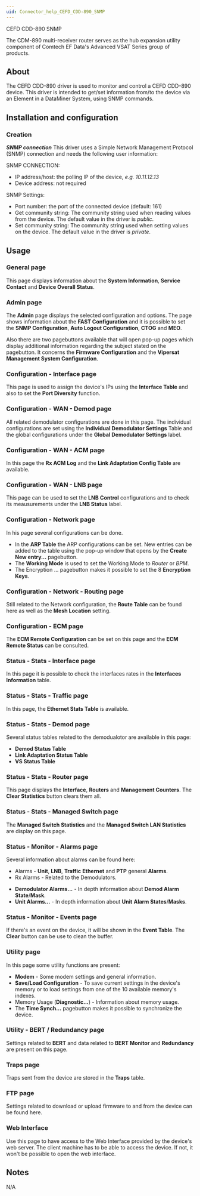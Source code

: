```yaml
---
uid: Connector_help_CEFD_CDD-890_SNMP
---
```


CEFD CDD-890 SNMP

The CDM-890 multi-receiver router serves as the hub expansion utility component of Comtech EF Data's Advanced VSAT Series group of products.

## About

The CEFD CDD-890 driver is used to monitor and control a CEFD CDD-890 device. This driver is intended to get/set information from/to the device via an Element in a DataMiner System, using SNMP commands.

## Installation and configuration

### Creation

***SNMP connection***
This driver uses a Simple Network Management Protocol (SNMP) connection and needs the following user information:

SNMP CONNECTION:

- IP address/host: the polling IP of the device, *e.g.* *10.11.12.13*
- Device address: not required

SNMP Settings:

- Port number: the port of the connected device (default: 161)
- Get community string: The community string used when reading values from the device. The default value in the driver is *public*.
- Set community string: The community string used when setting values on the device. The default value in the driver is *private*.

## Usage

### General page

This page displays information about the **System Information**, **Service Contact** and **Device Overall Status**.

### Admin page

The **Admin** page displays the selected configuration and options. The page shows information about the **FAST Configuration** and it is possible to set the **SNMP Configuration**, **Auto Logout Configuration**, **CTOG** and **MEO**.

Also there are two pagebuttons available that will open pop-up pages which display additional information regarding the subject stated on the pagebutton. It concerns the **Firmware Configuration** and the **Vipersat Management System Configuration**.

### Configuration - Interface page

This page is used to assign the device's IPs using the **Interface Table** and also to set the **Port Diversity** function.

### Configuration - WAN - Demod page

All related demodulator configurations are done in this page. The individual configurations are set using the **Individual Demodulator Settings** Table and the global configurations under the **Global Demodulator Settings** label.

### Configuration - WAN - ACM page

In this page the **Rx ACM Log** and the **Link Adaptation Config Table** are available.

### Configuration - WAN - LNB page

This page can be used to set the **LNB** **Control** configurations and to check its meausurements under the **LNB Status** label.

### Configuration - Network page

In his page several configurations can be done.

- In the **ARP Table** the ARP configurations can be set. New entries can be added to the table using the pop-up window that opens by the **Create New entry...** pagebutton.
- The **Working Mode** is used to set the Working Mode to *Router* or *BPM*.
- The Encryption ... pagebutton makes it possible to set the 8 **Encryption Keys**.

### Configuration - Network - Routing page

Still related to the Network configuration, the **Route Table** can be found here as well as the **Mesh Location** setting.

### Configuration - ECM page

The **ECM Remote Configuration** can be set on this page and the **ECM Remote Status** can be consulted.

### Status - Stats - Interface page

In this page it is possible to check the interfaces rates in the **Interfaces Information** table.

### Status - Stats - Traffic page

In this page, the **Ethernet Stats Table** is available.

### Status - Stats - Demod page

Several status tables related to the demodualotor are available in this page:

- **Demod Status Table**
- **Link Adaptation Status Table**
- **VS Status Table**

### Status - Stats - Router page

This page displays the **Interface**, **Routers** and **Management Counters**. The **Clear Statistics** button clears them all.

### Status - Stats - Managed Switch page

The **Managed Switch **Statistics**** and the **Managed Switch LAN Statistics** are display on this page.

### Status - Monitor - Alarms page

Several information about alarms can be found here:

- Alarms - **Unit**, **LNB**, **Traffic** **Ethernet** and **PTP** general **Alarms**.
- Rx Alarms - Related to the Demodulators.

<!-- -->

- **Demodulator Alarms...** - In depth information about **Demod Alarm State**/**Mask**.
- **Unit Alarms...** - In depth information about **Unit** **Alarm States**/**Masks**.

### Status - Monitor - Events page

If there's an event on the device, it will be shown in the **Event Table**. The **Clear** button can be use to clean the buffer.

### Utility page

In this page some utility functions are present:

- **Modem** - Some modem settings and general information.
- **Save/Load Configuration** - To save current settings in the device's memory or to load settings from one of the 10 available memory's indexes.
- Memory Usage (**Diagnostic...**) - Information about memory usage.
- The **Time Synch...** pagebutton makes it possible to synchronize the device.

### Utility - BERT / Redundancy page

Settings related to **BERT** and data related to **BERT Monitor** and **Redundancy** are present on this page.

### Traps page

Traps sent from the device are stored in the **Traps** table.

### FTP page

Settings related to download or upload firmware to and from the device can be found here.

### Web Interface

Use this page to have access to the Web Interface provided by the device's web server. The client machine has to be able to access the device. If not, it won't be possible to open the web interface.

## Notes

N/A
